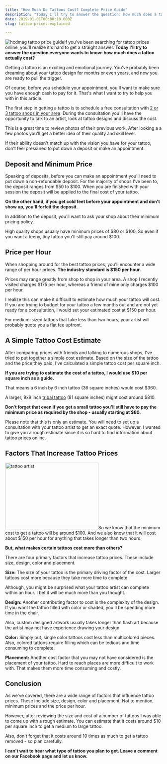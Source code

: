 ```yaml
---
title: "How Much Do Tattoos Cost? Complete Price Guide"
description: "Today I'll try to answer the question: how much does a tattoo cost? If you've been searching for tattoo prices, you'll realize it's hard to find answers."
date: 2019-01-01T00:00:10.000Z
slug: tattoo-prices-explained

---
```


<img src="http://www.hcdmag.com/wp-content/uploads/hcdmag_tattoo_price_guide-300x200.jpg" alt="hcdmag tattoo price guide" />If you've been searching for tattoo prices online, you'll realize it's hard to get a straight answer. <strong>Today I'll try to answer the question everyone wants to know: how much does a tattoo actually cost?</strong>

Getting a tattoo is an exciting and emotional journey. You've probably been dreaming about your tattoo design for months or even years, and now you are ready to pull the trigger. 

Of course, before you schedule your appointment, you'll want to make sure you have enough cash to pay for it. That's what I want to try to help you with in this article.

The first step in getting a tattoo is to schedule a free consultation with <a href="http://www.safe-tattoos.com/" target="_blank">2 or 3 tattoo shops in your area</a>. During the consultation you'll have the opportunity to talk to an artist, look at tattoo designs and discuss the cost. 

This is a great time to review photos of their previous work. After looking a a few photos you'll get a better idea of their quality and skill level.

If their ability doesn't match up with the vision you have for your tattoo, don't feel pressured to put down a deposit or make an appointment.

<h2>Deposit and Minimum Price</h2>

Speaking of deposits, before you can make an appointment you'll need to put down a non-refundable deposit. For the majority of shops I've been to, the deposit ranges from $50 to $100. When you are finished with your session the deposit will be applied to the final cost of your tattoo.

<strong>On the other hand, if you get cold feet before your appointment and don't show up, you'll forfeit the deposit.</strong>

In addition to the deposit, you'll want to ask your shop about their minimum pricing policy.

High quality shops usually have minimum prices of $80 or $100. So even if you want a teeny, tiny tattoo you'll still pay around $100.

<h2>Price per Hour</h2>

When shopping around for the best tattoo prices, you'll encounter a wide range of per hour prices. <strong>The industry standard is $150 per hour.</strong>

Prices may range greatly from shop to shop in your area. A shop I recently visited charges $175 per hour, whereas a friend of mine only charges $100 per hour.

I realize this can make it difficult to estimate how much your tattoo will cost. If you are trying to budget for your tattoo a few months out and are not yet ready for a consultation, I would set your estimated cost at $150 per hour.

For medium-sized tattoos that take less than two hours, your artist will probably quote you a flat fee upfront. 

<h2>A Simple Tattoo Cost Estimate</h2>

After comparing prices with friends and talking to numerous shops, I've tried to put together a simple cost estimate. Based on the size of the tattoo and the price they paid, I've calculated a simple tattoo cost per square inch.

<strong>If you are trying to estimate the cost of a tattoo, I would use $10 per square inch as a guide.</strong> 

That means a 6 inch by 6 inch tattoo (36 square inches) would cost $360.

A larger, 9x9 inch <a href="http://www.hcdmag.com/27-amazing-tribal-tattoo-designs/" target="_blank">tribal tattoo</a> (81 square inches) might cost around $810.

<strong>Don't forget that even if you get a small tattoo you'll still have to pay the minimum price as required by the shop - usually starting at $80.</strong>

Please note that this is only an estimate. You will need to set up a consultation with your tattoo artist to get an exact quote. However, I wanted to give you a rough estimate since it is so hard to find information about tattoo prices online.

<h2>Factors That Increase Tattoo Prices</h2>

<img src="http://www.hcdmag.com/wp-content/uploads/tattoo_artist-300x214.jpg" alt="tattoo artist" width="300" height="214" class="alignright size-medium wp-image-2658" />So we know that the minimum cost to get a tattoo will be around $100. And we also know that it will cost about $150 per hour for anything that takes longer than two hours.

<strong>But, what makes certain tattoos cost more than others?</strong>

There are four primary factors that increase tattoo prices. These include size, design, color and placement.

<strong>Size:</strong> The size of your tattoo is the primary driving factor of the cost. Larger tattoos cost more because they take more time to complete. 

Although, you might be surprised what your tattoo artist can complete within an hour. I bet it will be much more than you thought.

<strong>Design:</strong> Another contributing factor to cost is the complexity of the design. If you want the tattoo filled with color or shaded, you'll be spending more time in the chair.

Also, custom designed artwork usually takes longer than flash art because the artist may not have experience drawing your design. 

<strong>Color:</strong> Simply put, single color tattoos cost less than multicolored pieces. Also, colored tattoos require filling which can be tedious and time consuming to complete.

<strong>Placement:</strong> Another cost factor that you may not have considered is the placement of your tattoo. Hard to reach places are more difficult to work with.  That makes them more time consuming and costly.

<h2>Conclusion</h2>

As we've covered, there are a wide range of factors that influence tattoo prices. These include size, design, color and placement. Not to mention, minimum prices and the price per hour.

However, after reviewing the size and cost of a number of tattoos I was able to come up with a rough estimate. You can estimate that it costs around $10 per square inch to get a medium to large tattoo.

Also, don't forget that it costs around 10 times as much to get a tattoo removed - so plan carefully.

<strong>I can't wait to hear what type of tattoo you plan to get. Leave a comment on our Facebook page and let us know.</strong>
